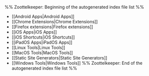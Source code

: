 %% Zoottelkeeper: Beginning of the autogenerated index file list  %%
-  [[Android Apps|Android Apps]]
-  [[Chrome Extensions|Chrome Extensions]]
-  [[Firefox extensions|Firefox extensions]]
-  [[iOS Apps|iOS Apps]]
-  [[iOS Shortcuts|iOS Shortcuts]]
-  [[iPadOS Apps|iPadOS Apps]]
-  [[Linux Tools|Linux Tools]]
-  [[MacOS Tools|MacOS Tools]]
-  [[Static Site Generators|Static Site Generators]]
-  [[Windows Tools|Windows Tools]]
%% Zoottelkeeper: End of the autogenerated index file list  %%
